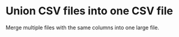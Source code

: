 # Union CSV files into one CSV file

Merge multiple files with the same columns into one large file.

